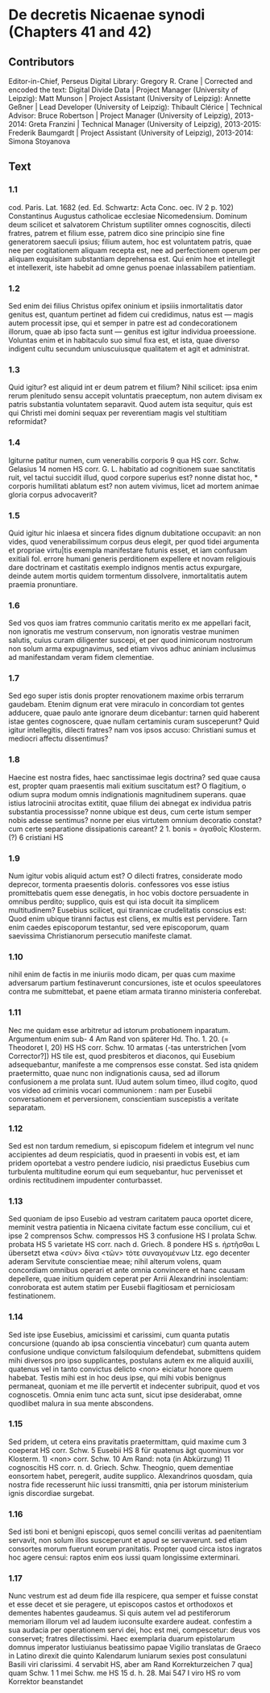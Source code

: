# De decretis Nicaenae synodi (Chapters 41 and 42)  

## Contributors  
Editor-in-Chief, Perseus Digital Library: Gregory R. Crane | Corrected and encoded the text: Digital Divide Data | Project Manager (University of Leipzig): Matt Munson | Project Assistant (University of Leipzig): Annette Geßner | Lead Developer (University of Leipzig): Thibault Clérice | Technical Advisor: Bruce Robertson | Project Manager (University of Leipzig), 2013-2014: Greta Franzini | Technical Manager (University of Leipzig), 2013-2015: Frederik Baumgardt | Project Assistant (University of Leipzig), 2013-2014: Simona Stoyanova  

## Text  
### 1.1  
cod. Paris. Lat. 1682 (ed. Ed. Schwartz: Acta Conc. oec. IV 2 p. 102) Constantinus Augustus catholicae ecclesiae Nicomedensium. Dominum deum scilicet et salvatorem Christum suptiliter omnes cognoscitis, dilecti fratres, patrem et filium esse, patrem dico sine principio sine fine generatorem saeculi ipsius; filium autem, hoc est voluntatem patris, quae nee per cogitationem aliquam recepta est, nee ad perfectionem operum per aliquam exquisitam substantiam deprehensa est. Qui enim hoe et intellegit et intellexerit, iste habebit ad omne genus poenae inlassabilem patientiam.  
### 1.2  
Sed enim dei filius Christus opifex oninium et ipsiiis inmortalitatis dator genitus est, quantum pertinet ad fidem cui credidimus, natus est — magis autem processit ipse, qui et semper in patre est ad condecorationem illorum, quae ab ipso facta sunt — genitus est igitur individua proeessione. Voluntas enim et in habitaculo suo simul fixa est, et ista, quae diverso indigent cultu secundum uniuscuiusque qualitatem et agit et administrat.  
### 1.3  
Quid igitur? est aliquid int er deum patrem et filium? Nihil scilicet: ipsa enim rerum plenitudo sensu accepit voluntatis praeceptum, non autem divisam ex patris substantia voluntatem separavit. Quod autem ista sequitur, quis est qui Christi mei domini sequax per reverentiam magis vel stultitiam reformidat?  
### 1.4  
Igiturne patitur numen, cum venerabilis corporis 9 qua HS corr. Schw. Gelasius 14 nomen HS corr. G. L. habitatio ad cognitionem suae sanctitatis ruit, vel tactui succidit illud, quod corpore superius est? nonne distat hoc, * corporis humilitati ablatum est? non autem vivimus, licet ad mortem animae gloria corpus advocaverit?  
### 1.5  
Quid igitur hic inlaesa et sincera fides dignum dubitatione occupavit: an non vides, quod venerabilissimum corpus deus elegit, per quod tidei argumenta et propriae virtu|tis exempla manifestare futunis esset, et iam confusam exitiali fol. errore humani generis perditionem expellere et novam religiouis dare doctrinam et castitatis exemplo indignos mentis actus expurgare, deinde autem mortis quidem tormentum dissolvere, inmortalitatis autem praemia pronuntiare.  
### 1.6  
Sed vos quos iam fratres communio caritatis merito ex me appellari facit, non ignoratis me vestrum conservum, non ignoratis vestrae munimen salutis, cuius curam diligenter suscepi, et per quod inimicorum nostrorum non solum arma expugnavimus, sed etiam vivos adhuc aniniam inclusimus ad manifestandam veram fidem clementiae.  
### 1.7  
Sed ego super istis donis propter renovationem maxime orbis terrarum gaudebam. Etenim dignum erat vere miraculo in concordiam tot gentes adducere, quae paulo ante ignorare deum dicebantur: tarnen quid haberent istae gentes cognoscere, quae nullam certaminis curam susceperunt? Quid igitur intellegitis, dilecti fratres? nam vos ipsos accuso: Christiani sumus et mediocri affectu dissentimus?  
### 1.8  
Haecine est nostra fides, haec sanctissimae legis doctrina? sed quae causa est, propter quam praesentis mali exitium suscitatum est? O flagitium, ο odium supra modum omnis indignationis magnitudinem superans. quae istius latrocinii atrocitas extitit, quae filium dei abnegat ex individua patris substantia processisse? nonne ubique est deus, cum certe istum semper nobis adesse sentimus? nonne per eius virtutem omnium decoratio constat? cum certe separatione dissipationis careant? 2 1. bonis = ἀγαθοῖς Klosterm. (?) 6 cristiani HS  
### 1.9  
Num igitur vobis aliquid actum est? O dilecti fratres, considerate modo deprecor, tormenta praesentis doloris. confessores vos esse istius promittebatis quem esse denegatis, in hoc vobis doctore persuadente in omnibus perdito; supplico, quis est qui ista docuit ita simplicem multitudinem? Eusebius scilicet, qui tirannicae crudelitatis conscius est: Quod enim ubique tiranni factus est cliens, ex multis est pervidere. Tarn enim caedes episcoporum testantur, sed vere episcoporum, quam saevissima Christianorum persecutio manifeste clamat.  
### 1.10  
nihil enim de factis in me iniuriis modo dicam, per quas cum maxime adversarum partium festinaverunt concursiones, iste et oculos speeulatores contra me submittebat, et paene etiam armata tiranno ministeria conferebat.  
### 1.11  
Nec me quidam esse arbitretur ad istorum probationem inparatum. Argumentum enim sub- 4 Am Rand von späterer Hd. Tho. 1. 20. (= Theodoret I, 20) HS HS corr. Schw. 10 armatas (-tas unterstrichen [vom Corrector?]) HS tile est, quod presbiteros et diaconos, qui Eusebium adsequebantur, manifeste a me comprensos esse constat. Sed ista qnidem praetermitto, quae nunc non indignationis causa, sed ad illorum confusionem a me prolata sunt. lUud autem solum timeo, illud cogito, quod vos video ad criminis vocari communionem : nam per Eusebii conversationem et perversionem, conscientiam suscepistis a veritate separatam.  
### 1.12  
Sed est non tardum remedium, si episcopum fidelem et integrum vel nunc accipientes ad deum respiciatis, quod in praesenti in vobis est, et iam pridem oportebat a vestro pendere iudicio, nisi praedictus Eusebius cum turbulenta multitudine eorum qui eum sequebantur, huc pervenisset et ordinis rectitudinem impudenter conturbasset.  
### 1.13  
Sed quoniam de ipso Eusebio ad vestram caritatem pauca oportet dicere, meminit vestra patientia in Nicaena civitate factum esse concilium, cui et ipse 2 comprensos Schw. compressos HS 3 confusione HS Ι prolata Schw. probata HS 5 varietate HS corr. nach d. Griech. 8 pondere HS s. ἠρτῆσθαι L übersetzt etwa &lt;σὺν&gt; δίνα &lt;τῶν&gt; τότε συναγομένων Ltz. ego decenter aderam Servitute conscientiae meae; nihil alterum volens, quam concordiam omnibus operari et ante omnia convincere et hanc causam depellere, quae initium quidem ceperat per Arrii Alexandrini insolentiam: conroborata est autem statim per Eusebii flagitiosam et perniciosam festinationem.  
### 1.14  
Sed iste ipse Eusebius, amicissimi et carissimi, cum quanta putatis concursione (quando ab ipsa conscientia vincebatur) cum quanta autem confusione undique convictum falsiloquium defendebat, submittens quidem mihi diversos pro ipso supplicantes, postulans autem ex me aliquid auxilii, quatenus vel in tanto convictus delicto &lt;non&gt; eiciatur honore quem habebat. Testis mihi est in hoc deus ipse, qui mihi vobis benignus permaneat, quoniam et me ille pervertit et indecenter subripuit, quod et vos cognoscetis. Omnia enim tunc acta sunt, sicut ipse desiderabat, omne quodlibet malura in sua mente abscondens.  
### 1.15  
Sed pridem, ut cetera eins pravitatis praetermittam, quid maxime cum 3 coeperat HS corr. Schw. 5 Eusebii HS 8 für quatenus ägt quominus vor Klosterm. 1) &lt;non&gt; corr. Schw. 10 Am Rand: nota (in Abkürzung) 11 cognoscitis HS corr. n. d. Griech. Schw. Theognio, quem dementiae eonsortem habet, peregerit, audite supplico. Αlexandrinos quosdam, quia nostra fide recesserunt hiic iussi transmitti, qnia per istorum ministerium ignis discordiae surgebat.  
### 1.16  
Sed isti boni et benigni episcopi, quos semel concilii veritas ad paenitentiam servavit, non solum illos susceperunt et apud se servaverunt. sed etiam consortes morum fuerunt eorum pranitatis. Propter quod circa istos ingratos hoc agere censui: raptos enim eos iussi quam longissime exterminari.  
### 1.17  
Nunc vestrum est ad deum fide illa respicere, qua semper et fuisse constat et esse decet et sie peragere, ut episcopos castos et orthodoxos et dementes habentes gaudeamus. Si quis autem vel ad pestiferorum memoriam illorum vel ad laudem iuconsulte exardere audeat. confestim a sua audacia per operationem servi dei, hoc est mei, compescetur: deus vos conservet; fratres dilectissimi. Haec exemplaria duarum epistolarum domnus imperator lustiuianus beatissimo papae Vigilio translatas de Graeco in Latino direxit die quinto Kalendarum luniarum sexies post consulatuni Basili viri clarissimi. 4 servabit HS, aber am Rand Korrekturzeichen 7 qua] quam Schw. 1 1 mei Schw. me HS 15 d. h. 28. Mai 547 Ι viro HS ro vom Korrektor beanstandet  

